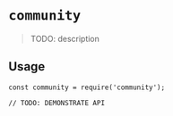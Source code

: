 # `community`

> TODO: description

## Usage

```
const community = require('community');

// TODO: DEMONSTRATE API
```
